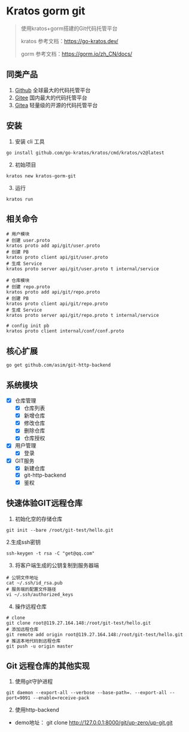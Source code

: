 # Kratos gorm git

> 使用kratos+gorm搭建的Git代码托管平台
> 
> kratos 参考文档：https://go-kratos.dev/
> 
> gorm 参考文档：https://gorm.io/zh_CN/docs/

## 同类产品

1. [Github](https://github.com/) 全球最大的代码托管平台
2. [Gitee](https://gitee.com/) 国内最大的代码托管平台
3. [Gitea](https://gitea.io/) 轻量级的开源的代码托管平台

## 安装
1. 安装 cli 工具
```shell
go install github.com/go-kratos/kratos/cmd/kratos/v2@latest 
```

2. 初始项目
```shell 
kratos new kratos-gorm-git
```

3. 运行
```shell
kratos run
```

## 相关命令
```shell
# 用户模块
# 创建 user.proto
kratos proto add api/git/user.proto
# 创建 PB
kratos proto client api/git/user.proto
# 生成 Service
kratos proto server api/git/user.proto t internal/service

# 仓库模块
# 创建 repo.proto
kratos proto add api/git/repo.proto
# 创建 PB
kratos proto client api/git/repo.proto
# 生成 Service
kratos proto server api/git/repo.proto t internal/service

# config init pb
kratos proto client internal/conf/conf.proto
```

## 核心扩展

```shell
go get github.com/asim/git-http-backend
```

## 系统模块

- [x] 仓库管理
  - [x] 仓库列表
  - [x] 新增仓库
  - [x] 修改仓库
  - [x] 删除仓库
  - [x] 仓库授权
- [x] 用户管理
  - [x] 登录
- [x] GIT服务
  - [x] 新建仓库
  - [x] git-http-backend
  - [x] 鉴权

## 快速体验GIT远程仓库

1. 初始化空的存储仓库
```shell
git init --bare /root/git-test/hello.git 
```

2.生成ssh密钥
```
ssh-keygen -t rsa -C "get@qq.com"
```

3. 将客户端生成的公钥复制到服务器端
```shell
# 公钥文件地址
cat ~/.ssh/id_rsa.pub
# 服务端的配置文件路径
vi ~/.ssh/authorized_keys
```

4. 操作远程仓库
```shell
# clone
git clone root@119.27.164.148:/root/git-test/hello.git
# 添加远程仓库
git remote add origin root@119.27.164.148:/root/git-test/hello.git
# 推送本地代码到远程仓库
git push -u origin master
```

## Git 远程仓库的其他实现
1. 使用git守护进程
```shell
git daemon --export-all --verbose --base-path=. --export-all --port=9091 --enable=receive-pack 
```

2. 使用http-backend
+ demo地址： git clone http://127.0.0.1:8000/git/up-zero/up-git.git
